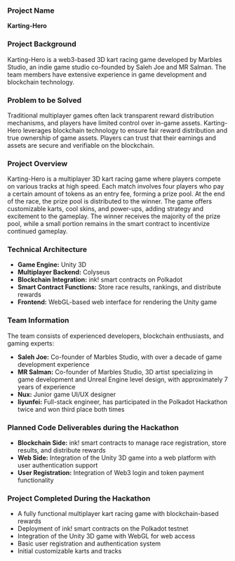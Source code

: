 ### Project Name

**Karting-Hero**

### Project Background

Karting-Hero is a web3-based 3D kart racing game developed by Marbles Studio, an indie game studio co-founded by Saleh Joe and MR Salman. The team members have extensive experience in game development and blockchain technology.

### Problem to be Solved

Traditional multiplayer games often lack transparent reward distribution mechanisms, and players have limited control over in-game assets. Karting-Hero leverages blockchain technology to ensure fair reward distribution and true ownership of game assets. Players can trust that their earnings and assets are secure and verifiable on the blockchain.

### Project Overview

Karting-Hero is a multiplayer 3D kart racing game where players compete on various tracks at high speed. Each match involves four players who pay a certain amount of tokens as an entry fee, forming a prize pool. At the end of the race, the prize pool is distributed to the winner. The game offers customizable karts, cool skins, and power-ups, adding strategy and excitement to the gameplay. The winner receives the majority of the prize pool, while a small portion remains in the smart contract to incentivize continued gameplay.

### Technical Architecture

- **Game Engine:** Unity 3D
- **Multiplayer Backend:** Colyseus
- **Blockchain Integration:** ink! smart contracts on Polkadot
- **Smart Contract Functions:** Store race results, rankings, and distribute rewards
- **Frontend:** WebGL-based web interface for rendering the Unity game

### Team Information

The team consists of experienced developers, blockchain enthusiasts, and gaming experts:

- **Saleh Joe:** Co-founder of Marbles Studio, with over a decade of game development experience
- **MR Salman:** Co-founder of Marbles Studio, 3D artist specializing in game development and Unreal Engine level design, with approximately 7 years of experience
- **Nux:** Junior game UI/UX designer
- **liyunfei:** Full-stack engineer, has participated in the Polkadot Hackathon twice and won third place both times

### Planned Code Deliverables during the Hackathon

- **Blockchain Side:** ink! smart contracts to manage race registration, store results, and distribute rewards
- **Web Side:** Integration of the Unity 3D game into a web platform with user authentication support
- **User Registration:** Integration of Web3 login and token payment functionality

### Project Completed During the Hackathon

- A fully functional multiplayer kart racing game with blockchain-based rewards
- Deployment of ink! smart contracts on the Polkadot testnet
- Integration of the Unity 3D game with WebGL for web access
- Basic user registration and authentication system
- Initial customizable karts and tracks
